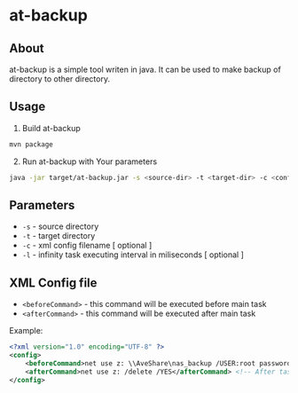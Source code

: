 # at-backup
## About
at-backup is a simple tool writen in java. It can be used to make backup of directory to other directory.
## Usage 
1. Build at-backup
```bash
mvn package
```
2. Run at-backup with Your parameters
```bash
java -jar target/at-backup.jar -s <source-dir> -t <target-dir> -c <config filename> -l intervalInMiliseconds
```

## Parameters
* ```-s``` - source directory
* ```-t``` - target directory
* ```-c``` - xml config filename [ optional ]
* ```-l``` - infinity task executing interval in miliseconds [ optional ]

## XML Config file
* ```<beforeCommand>``` - this command will be executed before main task
* ```<afterCommand>``` - this command will be executed after main task

Example: 

```xml
<?xml version="1.0" encoding="UTF-8" ?>
<config>
    <beforeCommand>net use z: \\AveShare\nas_backup /USER:root password</beforeCommand> <!-- Share will be mounted before task -->
    <afterCommand>net use z: /delete /YES</afterCommand> <!-- After task the same share is unmounted -->
</config>
```
